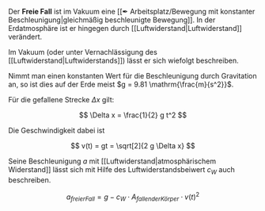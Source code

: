 Der **Freie Fall** ist im Vakuum eine [[✒ Arbeitsplatz/Bewegung mit konstanter Beschleunigung|gleichmäßig beschleunigte Bewegung]]. In der Erdatmosphäre ist er hingegen durch [[Luftwiderstand|Luftwiderstand]] verändert.

Im Vakuum (oder unter Vernachlässigung des [[Luftwiderstand|Luftwiderstands]]) lässt er sich wiefolgt beschreiben.

Nimmt man einen konstanten Wert für die Beschleunigung durch Gravitation an, so ist dies auf der Erde meist $g = 9.81 \mathrm{\frac{m}{s^2}}$.

Für die gefallene Strecke $\Delta x$ gilt:

$$
\Delta x = \frac{1}{2} g t^2
$$

Die Geschwindigkeit dabei ist

$$
v(t) = gt = \sqrt[2]{2 g \Delta x}
$$

Seine Beschleunigung $a$ mit [[Luftwiderstand|atmosphärischem Widerstand]] lässt sich mit Hilfe des Luftwiderstandsbeiwert $c_W$ auch beschreiben.

$$
a_{freier Fall} = g - c_W \cdot A_{fallender Körper} \cdot v(t)^2
$$